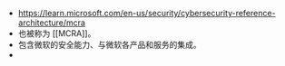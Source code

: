 - https://learn.microsoft.com/en-us/security/cybersecurity-reference-architecture/mcra
- 也被称为 [[MCRA]]。
- 包含微软的安全能力、与微软各产品和服务的集成。
-